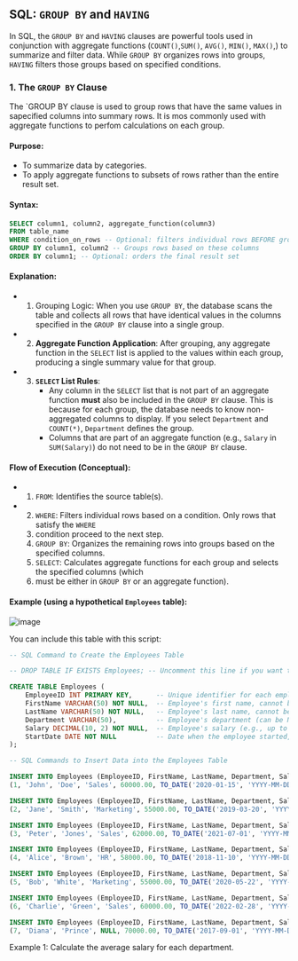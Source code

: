 ## SQL: `GROUP BY` and `HAVING`

In SQL, the `GROUP BY` and `HAVING` clauses are powerful tools used in conjunction with aggregate
functions (`COUNT()`,`SUM()`, `AVG()`, `MIN()`, `MAX()`,) to summarize and filter data. While 
`GROUP BY`  organizes rows into groups, `HAVING` filters those groups based on specified conditions.

### 1. The `GROUP BY` Clause

The `GROUP BY clause is used to group rows that have the same values in sapecified columns into 
summary rows. It is mos commonly used with aggregate functions to perfom calculations on each group.

#### Purpose:

- To summarize data by categories.
- To apply aggregate functions to subsets of rows rather than the entire result set.

#### Syntax:

```sql
SELECT column1, column2, aggregate_function(column3)
FROM table_name
WHERE condition_on_rows -- Optional: filters individual rows BEFORE grouping
GROUP BY column1, column2 -- Groups rows based on these columns
ORDER BY column1; -- Optional: orders the final result set
```

#### Explanation:

 - 1. Grouping Logic: When you use `GROUP BY`, the database scans the table and collects all rows
that have identical values in the columns specified in the `GROUP BY` clause into a single group.

 - 2. **Aggregate Function Application**: After grouping, any aggregate function in the `SELECT` list
is applied to the values within each group, producing a single summary value for that group.

 - 3. **`SELECT` List Rules**:
       - Any column in the `SELECT` list that is not part of an aggregate function **must** also
be included in the `GROUP BY` clause. This is because for each group, the database needs to know
non-aggregated columns to display. If you select `Department` and `COUNT(*)`, `Department` defines
the group.
        - Columns that are part of an aggregate function (e.g., `Salary` in `SUM(Salary)`) do not
need to be in the `GROUP BY` clause.

#### Flow of Execution  (Conceptual):

- 1. `FROM`: Identifies the source table(s).
- 2. `WHERE`: Filters individual rows based on a condition. Only rows that satisfy the `WHERE`
  3. condition proceed to the next step.
  4. `GROUP BY`: Organizes the remaining rows into groups based on the specified columns.
  5. `SELECT`: Calculates aggregate functions for each group and selects the specified columns (which
  6. must be either in `GROUP BY` or an aggregate function).
 
#### Example (using a hypothetical `Employees` table):    

![image](https://github.com/user-attachments/assets/f385ced2-6969-4e1c-8523-ab04a94ea04d)

You can include this table with this script:

```sql
-- SQL Command to Create the Employees Table

-- DROP TABLE IF EXISTS Employees; -- Uncomment this line if you want to drop the table if it already exists

CREATE TABLE Employees (
    EmployeeID INT PRIMARY KEY,      -- Unique identifier for each employee, set as Primary Key
    FirstName VARCHAR(50) NOT NULL,  -- Employee's first name, cannot be NULL
    LastName VARCHAR(50) NOT NULL,   -- Employee's last name, cannot be NULL
    Department VARCHAR(50),          -- Employee's department (can be NULL)
    Salary DECIMAL(10, 2) NOT NULL,  -- Employee's salary (e.g., up to 10 digits total, 2 after decimal)
    StartDate DATE NOT NULL          -- Date when the employee started, cannot be NULL
);

-- SQL Commands to Insert Data into the Employees Table

INSERT INTO Employees (EmployeeID, FirstName, LastName, Department, Salary, StartDate) VALUES
(1, 'John', 'Doe', 'Sales', 60000.00, TO_DATE('2020-01-15', 'YYYY-MM-DD'));

INSERT INTO Employees (EmployeeID, FirstName, LastName, Department, Salary, StartDate) VALUES
(2, 'Jane', 'Smith', 'Marketing', 55000.00, TO_DATE('2019-03-20', 'YYYY-MM-DD'));

INSERT INTO Employees (EmployeeID, FirstName, LastName, Department, Salary, StartDate) VALUES
(3, 'Peter', 'Jones', 'Sales', 62000.00, TO_DATE('2021-07-01', 'YYYY-MM-DD'));

INSERT INTO Employees (EmployeeID, FirstName, LastName, Department, Salary, StartDate) VALUES
(4, 'Alice', 'Brown', 'HR', 58000.00, TO_DATE('2018-11-10', 'YYYY-MM-DD'));

INSERT INTO Employees (EmployeeID, FirstName, LastName, Department, Salary, StartDate) VALUES
(5, 'Bob', 'White', 'Marketing', 55000.00, TO_DATE('2020-05-22', 'YYYY-MM-DD'));

INSERT INTO Employees (EmployeeID, FirstName, LastName, Department, Salary, StartDate) VALUES
(6, 'Charlie', 'Green', 'Sales', 60000.00, TO_DATE('2022-02-28', 'YYYY-MM-DD'));

INSERT INTO Employees (EmployeeID, FirstName, LastName, Department, Salary, StartDate) VALUES
(7, 'Diana', 'Prince', NULL, 70000.00, TO_DATE('2017-09-01', 'YYYY-MM-DD'));
```
Example 1: Calculate the average salary for each department.
